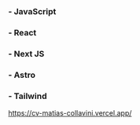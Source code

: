 ## <Front End Developer />

### - JavaScript
### - React
### - Next JS
### - Astro
### - Tailwind


https://cv-matias-collavini.vercel.app/
